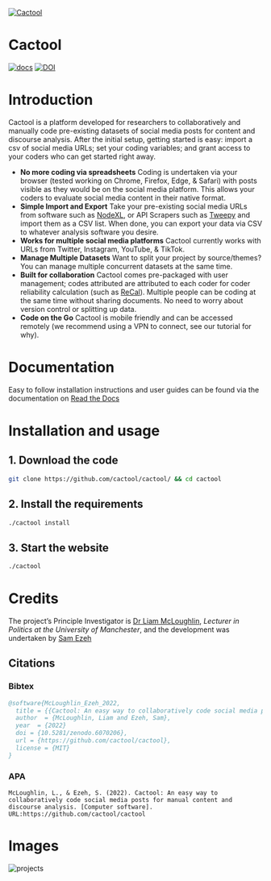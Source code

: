 <a href="#">![Cactool](https://i.imgur.com/XooF3N8.png)</a>

# Cactool
[![docs](https://readthedocs.org/projects/cactool/badge/?version=latest&style=flat)](https://cactool.readthedocs.io) [![DOI](https://zenodo.org/badge/447718654.svg)](https://zenodo.org/badge/latestdoi/447718654)

# Introduction
Cactool is a platform developed for researchers to collaboratively and manually code pre-existing datasets of social media posts for content and discourse analysis. After the initial setup, getting started is easy: import a csv of social media URLs; set your coding variables; and grant access to your coders who can get started right away.
 
- **No more coding via spreadsheets** Coding is undertaken via your browser (tested working on Chrome, Firefox, Edge, & Safari) with posts visible as they would be on the social media platform. This allows your coders to evaluate social media content in their native format.
- **Simple Import and Export** Take your pre-existing social media URLs from software such as [NodeXL]( https://www.smrfoundation.org/nodexl/), or API Scrapers such as [Tweepy]( https://www.tweepy.org/) and import them as a CSV list. When done, you can export your data via CSV to whatever analysis software you desire.
- **Works for multiple social media platforms** Cactool currently works with URLs from Twitter, Instagram, YouTube, & TikTok.
- **Manage Multiple Datasets** Want to split your project by source/themes? You can manage multiple concurrent datasets at the same time.
- **Built for collaboration** Cactool comes pre-packaged with user management; codes attributed are attributed to each coder for coder reliability calculation (such as [ReCal](http://dfreelon.org/utils/recalfront/)). Multiple people can be coding at the same time without sharing documents. No need to worry about version control or splitting up data.
- **Code on the Go** Cactool is mobile friendly and can be accessed remotely (we recommend using a VPN to connect, see our tutorial for why).
 
# Documentation
Easy to follow installation instructions and user guides can be found via the documentation on [Read the Docs](https://cactool.readthedocs.io)

# Installation and usage
## 1. Download the code
```bash
git clone https://github.com/cactool/cactool/ && cd cactool
```
## 2. Install the requirements
```bash
./cactool install
```
## 3. Start the website
```bash
./cactool
```
# Credits
The project’s Principle Investigator is [Dr Liam McLoughlin]( https://www.research.manchester.ac.uk/portal/liam.mcloughlin.html), *Lecturer in Politics at the University of Manchester*, and the development was undertaken by [Sam Ezeh](https://github.com/dignissimus)
## Citations
### Bibtex
```bibtex
@software{McLoughlin_Ezeh_2022,
  title = {{Cactool: An easy way to collaboratively code social media posts for manual content and discourse analysis(BETA)}},
  author  = {McLoughlin, Liam and Ezeh, Sam},
  year  = {2022}
  doi = {10.5281/zenodo.6070206},
  url = {https://github.com/cactool/cactool},
  license = {MIT}
}
```
### APA
```
McLoughlin, L., & Ezeh, S. (2022). Cactool: An easy way to collaboratively code social media posts for manual content and discourse analysis. [Computer software]. URL:https://github.com/cactool/cactool
```

# Images
![projects](https://user-images.githubusercontent.com/18627392/149658748-f480a750-2a05-4aad-83bd-c30cdbe86891.png)
